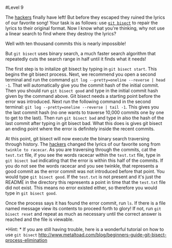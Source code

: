 #Level 9

The [hackers](http://en.wikipedia.org/wiki/Anonymous_%28group%29) finally have left!
But before they escaped they ruined the lyrics of our favorite song!
Your task is as follows: use [```git bisect```](http://git-scm.com/docs/git-bisect) to repair the lyrics to their original format.
Now I know what you're thinking, why not use a linear search to find where they destroy the lyrics?

Well with ten thousand commits this is nearly impossible!

But ```git bisect``` uses binary search, a much faster search algorithm that repeatedly cuts the search range in half until it finds what it needs!

The first step is to initalize git bisect by typing in ```git bisect start```.
This begins the git bisect process.
Next, we recommend you open a second terminal and run the command ```git log --pretty=oneline --reverse | head -1```.
That will automatically give you the commit hash of the initial commit.
Then you should run ```git bisect good``` and type in the initial commit hash given by the command above.
Git bisect needs a starting point before the error was introduced.
Next run the following command in the second terminal: ```git log --pretty=oneline --reverse | tail -1```.
This gives you the last commit hash (no one wants to traverse 10,000 commits one by one to get to the last).
Then run ```git bisect bad``` and type in also the hash of the last commit after typing in git bisect bad.
What this does is gives git bisect an ending point where the error is definitely inside the recent commits.

At this point, git bisect will now execute the binary search traversing through history.
The [hackers](http://www.catb.org/esr/faqs/hacker-howto.html) changed the lyrics of our favorite song from ```twinkle to racecar```.
As you are traversing through the commits, cat the ```test.txt``` file,  if you see the words racecar within the ```test.txt``` file, type in ```git bisect bad``` indicating that the error is within this half of the commits.
If you do not see the words racecar and you see twinkle, that represents a good commit as the error commit was not introduced before that point. You would type ```git bisect good```. If the ```test.txt``` is not present and it's just the README in the directory this represents a point in time that the ```test.txt``` file did not exist.
This means no error existed either, so therefore you would type in ```git bisect good```.

Once the process says it has found the error commit, run ```ls```.
If there is a file named message view its contents to proceed forth to glory!
If not, run ```git bisect reset``` and repeat as much as necessary until the correct answer is reached and the file is viewable.

*Hint: * If you are still having trouble, here is a wonderful tutorial on how to use ```git bisect``` http://www.metaltoad.com/blog/beginners-guide-git-bisect-process-elimination
